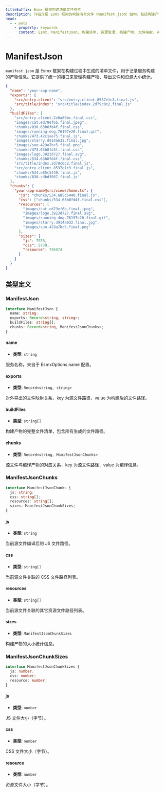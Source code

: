 ```yaml
---
titleSuffix: Esmx 框架构建清单文件参考
description: 详细介绍 Esmx 框架的构建清单文件（manifest.json）结构，包括构建产物管理、导出文件映射和资源统计功能，帮助开发者理解和使用构建系统。
head:
  - - meta
    - property: keywords
      content: Esmx, ManifestJson, 构建清单, 资源管理, 构建产物, 文件映射, API
---
```


# ManifestJson

`manifest.json` 是 Esmx 框架在构建过程中生成的清单文件，用于记录服务构建的产物信息。它提供了统一的接口来管理构建产物、导出文件和资源大小统计。

```json title="dist/client/manifest.json"
{
  "name": "your-app-name",
  "exports": {
    "src/entry.client": "src/entry.client.8537e1c3.final.js",
    "src/title/index": "src/title/index.2d79c0c2.final.js"
  },
  "buildFiles": [
    "src/entry.client.2e0a89bc.final.css",
    "images/cat.ed79ef6b.final.jpeg",
    "chunks/830.63b8fd4f.final.css",
    "images/running-dog.76197e20.final.gif",
    "chunks/473.42c1ae75.final.js",
    "images/starry.d914a632.final.jpg",
    "images/sun.429a7bc5.final.png",
    "chunks/473.63b8fd4f.final.css",
    "images/logo.3923d727.final.svg",
    "chunks/534.63b8fd4f.final.css",
    "src/title/index.2d79c0c2.final.js",
    "src/entry.client.8537e1c3.final.js",
    "chunks/534.e85c5440.final.js",
    "chunks/830.cdbdf067.final.js"
  ],
  "chunks": {
    "your-app-name@src/views/home.ts": {
      "js": "chunks/534.e85c5440.final.js",
      "css": ["chunks/534.63b8fd4f.final.css"],
      "resources": [
        "images/cat.ed79ef6b.final.jpeg",
        "images/logo.3923d727.final.svg",
        "images/running-dog.76197e20.final.gif",
        "images/starry.d914a632.final.jpg",
        "images/sun.429a7bc5.final.png"
      ],
      "sizes": {
        "js": 7976,
        "css": 5739,
        "resource": 796974
      }
    }
  }
}
```

## 类型定义
### ManifestJson

```ts
interface ManifestJson {
  name: string;
  exports: Record<string, string>;
  buildFiles: string[];
  chunks: Record<string, ManifestJsonChunks>;
}
```

#### name

- **类型**: `string`

服务名称，来自于 EsmxOptions.name 配置。

#### exports

- **类型**: `Record<string, string>`

对外导出的文件映射关系，key 为源文件路径，value 为构建后的文件路径。

#### buildFiles

- **类型**: `string[]`

构建产物的完整文件清单，包含所有生成的文件路径。

#### chunks

- **类型**: `Record<string, ManifestJsonChunks>`

源文件与编译产物的对应关系，key 为源文件路径，value 为编译信息。

### ManifestJsonChunks

```ts
interface ManifestJsonChunks {
  js: string;
  css: string[];
  resources: string[];
  sizes: ManifestJsonChunkSizes;
}
```

#### js

- **类型**: `string`

当前源文件编译后的 JS 文件路径。

#### css

- **类型**: `string[]`

当前源文件关联的 CSS 文件路径列表。

#### resources

- **类型**: `string[]`

当前源文件关联的其它资源文件路径列表。

#### sizes

- **类型**: `ManifestJsonChunkSizes`

构建产物的大小统计信息。

### ManifestJsonChunkSizes

```ts
interface ManifestJsonChunkSizes {
  js: number;
  css: number;
  resource: number;
}
```

#### js

- **类型**: `number`

JS 文件大小（字节）。

#### css

- **类型**: `number`

CSS 文件大小（字节）。

#### resource

- **类型**: `number`

资源文件大小（字节）。